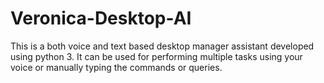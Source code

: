 # Veronica-Desktop-AI
This is a both voice and text based desktop manager assistant developed using python 3.
It can be used for performing multiple tasks using your voice or manually typing the commands or queries.
